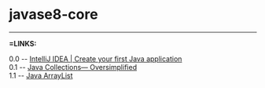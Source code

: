 # javase8-core
<hr/>


**=LINKS:**

0.0 -- [IntelliJ IDEA | Create your first Java application](https://www.jetbrains.com/help/idea/creating-and-running-your-first-java-application.html) <br>
0.1 -- [Java Collections— Oversimplified](https://saurav-samantray.medium.com/java-collections-oversimplified-fa2313299bb4) <br>
1.1 -- [Java ArrayList](https://www.javatpoint.com/java-arraylist) <br>
